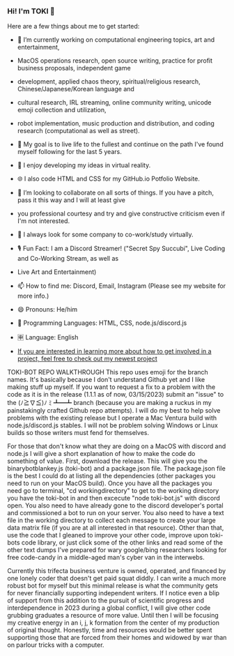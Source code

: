 

### Hi! I'm TOKI 👋

Here are a few things about me to get started:

- 🔭 I’m currently working on computational engineering topics, art and entertainment, 
- MacOS operations research, open source writing, practice for profit business proposals, independent game 
- development, applied chaos theory, spiritual/religious research, Chinese/Japanese/Korean language and 
- cultural research, IRL streaming, online community writing, unicode emoji collection and utilization, 
- robot implementation, music production and distribution, and coding research (computational as well as street).
- 🥅 My goal is to live life to the fullest and continue on the path I've found myself following for the last 5 years.
- 🌱 I enjoy developing my ideas in virtual reality.
- 🌐 I also code HTML and CSS for my GitHub.io Potfolio Website.
- 👯 I’m looking to collaborate on all sorts of things. If you have a pitch, pass it this way and I will at least give 
- you professional courtesy and try and give constructive criticism even if I'm not interested.
- 🤔 I always look for some company to co-work/study virtually.
- 🎙️ Fun Fact: I am a Discord Streamer! ("Secret Spy Succubi", Live Coding and Co-Working Stream, as well as 
- Live Art and Entertainment) 
- 📫 How to find me: Discord, Email, Instagram (Please see my website for more info.)
- 😄 Pronouns: He/him
- 🤖 Programming Languages: HTML, CSS, node.js/discord.js
- 🈸 Language: English

- [If you are interested in learning more about how to get involved in a project, feel free to check out my newest project](https://github.com/saisonxiang/supersecretshhhhhhhhh/blob/⊂(◉‿◉)つ/README2.md)


TOKI-BOT REPO WALKTHROUGH
This repo uses emoji for the branch names. It's basically because I don't understand Github yet and I like making stuff
up myself. If you want to request a fix to a problem with the code as it is in the release (1.1.1 as of now, 03/15/2023)
submit an "issue" to the (ﾉ≧∇≦)ﾉ ﾐ ┻━┻ branch (because you are making a ruckus in my painstakingly crafted Github repo attempts).
I will do my best to help solve problems with the existing release but I operate a Mac Ventura build with node.js/discord.js stables.
I will not be problem solving Windows or Linux builds so those writers must fend for themselves.

For those that don't know what they are doing on a MacOS with discord and node.js I will give a short explanation of how to make the
code do something of value. First, download the release. This will give you the binarybotblankey.js (toki-bot) and a package.json file.
The package.json file is the best I could do at listing all the dependencies (other packages you need to run on your MacOS build). Once
you have all the packages you need go to terminal, "cd workingdirectory" to get to the working directory you have the toki-bot in
and then excecute "node toki-bot.js" with discord open. You also need to have already gone to the discord developer's portal and
commissioned a bot to run on your server. You also need to have a text file in the working directory to collect each message to 
create your large data matrix file (if you are at all interested in that resource). Other than that, use the code that I gleaned 
to improve your other code, improve upon toki-bots code library, or just click some of the other links and read some of the other
text dumps I've prepared for wary google/bing researchers looking for free code-candy in a middle-aged man's cyber van in the interwebs.

Currently this trifecta business venture is owned, operated, and financed by one lonely coder that doesn't get paid squat diddly.
I can write a much more robust bot for myself but this minimal release is what the community gets for never financially supporting
independent writers. If I notice even a blip of support from this addition to the pursuit of scientific progress and interdependence
in 2023 during a global conflict, I will give other code grubbing graduates a resource of more value. Until then I will be focusing my
creative energy in an i, j, k formation from the center of my production of original thought. Honestly, time and resources would be 
better spent supporting those that are forced from their homes and widowed by war than on parlour tricks with a computer.

